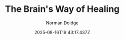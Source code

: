 ---
title: "The Brain's Way of Healing"
date: "2025-08-16T19:43:17.437Z"
author: "Norman Doidge"
read_year: "NO"
recommendation: '3'
url: /bookshelf/the-brain-s-way-of-healing
---